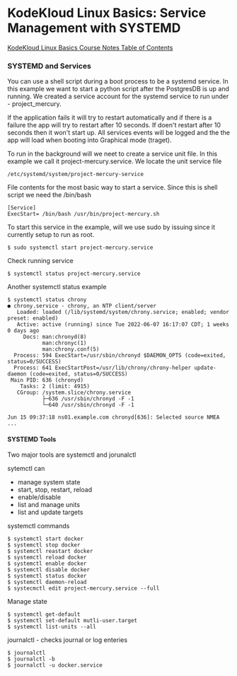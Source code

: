 # KodeKloud Linux Basics: Service Management with SYSTEMD

[KodeKloud Linux Basics Course Notes Table of Contents](https://github.com/pslucas0212/LinuxBasics)

### SYSTEMD and Services

You can use a shell script during a boot process to be a systemd service.  In this example we want to start a python script after the PostgresDB is up and running.  We created a service account for the systemd service to run under - project_mercury.  

If the application fails it will try to restart automatically and if there is a failure the app will try to restart after 10 seconds.  If doen't restart after 10 seconds then it won't start up.  All services events will be logged and the the app will load when booting into Graphical mode (traget).

To run in the background will we neet to create a service unit file.  In this example we call it project-mercury.service.  We locate the unit service file
```
/etc/systemd/system/project-mercury-service
```
File contents for the most basic way to start a service.  Since this is shell script we need the /bin/bash
```
[Service]
ExecStart= /bin/bash /usr/bin/project-mercury.sh
```
To start this service in the example, will we use sudo by issuing since it currently setup to run as root.
```
$ sudo systemctl start project-mercury.service
```
Check running service
```
$ systemctl status project-mercury.service
```

Another systemctl status example
```
$ systemctl status chrony
● chrony.service - chrony, an NTP client/server
   Loaded: loaded (/lib/systemd/system/chrony.service; enabled; vendor preset: enabled)
   Active: active (running) since Tue 2022-06-07 16:17:07 CDT; 1 weeks 0 days ago
     Docs: man:chronyd(8)
           man:chronyc(1)
           man:chrony.conf(5)
  Process: 594 ExecStart=/usr/sbin/chronyd $DAEMON_OPTS (code=exited, status=0/SUCCESS)
  Process: 641 ExecStartPost=/usr/lib/chrony/chrony-helper update-daemon (code=exited, status=0/SUCCESS)
 Main PID: 636 (chronyd)
    Tasks: 2 (limit: 4915)
   CGroup: /system.slice/chrony.service
           ├─636 /usr/sbin/chronyd -F -1
           └─640 /usr/sbin/chronyd -F -1

Jun 15 09:37:18 ns01.example.com chronyd[636]: Selected source NMEA
...
```


#### SYSTEMD Tools
Two major tools are systemctl and jorunalctl
  
sytemctl can 
- manage system state
- start, stop, restart, reload
- enable/disable
- list and manage units
- list and update targets
  
                             
                             
systemctl commands
```
$ systemctl start docker
$ systemctl stop docker
$ systemctl reastart docker
$ systemctl reload docker
$ systemctl enable docker
$ systemctl disable docker
$ systemctl status docker
$ systemctl daemon-reload
$ systecmctl edit project-mercury.service --full
```
Manage state
```
$ systemctl get-default
$ systemctl set-default mutli-user.target
$ systemctl list-units --all
```
  
journalctl - checks journal or log enteries
```
$ journalctl
$ journalctl -b
$ journalctl -u docker.service
```
                
